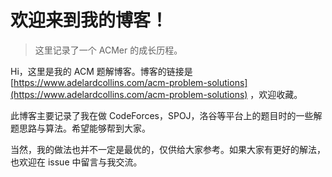 # 欢迎来到我的博客！

> 这里记录了一个 ACMer 的成长历程。

Hi，这里是我的 ACM 题解博客。博客的链接是 [https://www.adelardcollins.com/acm-problem-solutions](https://www.adelardcollins.com/acm-problem-solutions) ，欢迎收藏。

此博客主要记录了我在做 CodeForces，SPOJ，洛谷等平台上的题目时的一些解题思路与算法。希望能够帮到大家。

当然，我的做法也并不一定是最优的，仅供给大家参考。如果大家有更好的解法，也欢迎在 issue 中留言与我交流。
